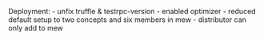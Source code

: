 Deployment:
	- unfix truffle & testrpc-version
	- enabled optimizer
	- reduced default setup to two concepts and six members in mew
	- distributor can only add to mew

